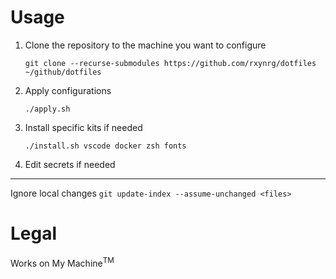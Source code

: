 # Usage

1. Clone the repository to the machine you want to configure

    `git clone --recurse-submodules https://github.com/rxynrg/dotfiles ~/github/dotfiles`

2. Apply configurations

    `./apply.sh`

3. Install specific kits if needed

    `./install.sh vscode docker zsh fonts`

4. Edit secrets if needed

---

Ignore local changes
`git update-index --assume-unchanged <files>`

# Legal
Works on My Machine<sup>TM</sup>
